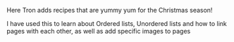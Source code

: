 Here Tron adds recipes that are yummy yum for the Christmas season!

I have used this to learn about Ordered lists, Unordered lists and how to link pages with each other, as well as add specific images to pages